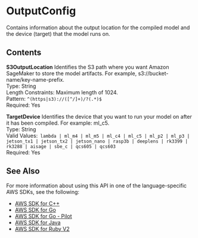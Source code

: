 # OutputConfig<a name="API_OutputConfig"></a>

Contains information about the output location for the compiled model and the device \(target\) that the model runs on\.

## Contents<a name="API_OutputConfig_Contents"></a>

 **S3OutputLocation**   <a name="SageMaker-Type-OutputConfig-S3OutputLocation"></a>
Identifies the S3 path where you want Amazon SageMaker to store the model artifacts\. For example, s3://bucket\-name/key\-name\-prefix\.  
Type: String  
Length Constraints: Maximum length of 1024\.  
Pattern: `^(https|s3)://([^/]+)/?(.*)$`   
Required: Yes

 **TargetDevice**   <a name="SageMaker-Type-OutputConfig-TargetDevice"></a>
Identifies the device that you want to run your model on after it has been compiled\. For example: ml\_c5\.  
Type: String  
Valid Values:` lambda | ml_m4 | ml_m5 | ml_c4 | ml_c5 | ml_p2 | ml_p3 | jetson_tx1 | jetson_tx2 | jetson_nano | rasp3b | deeplens | rk3399 | rk3288 | aisage | sbe_c | qcs605 | qcs603`   
Required: Yes

## See Also<a name="API_OutputConfig_SeeAlso"></a>

For more information about using this API in one of the language\-specific AWS SDKs, see the following:
+  [AWS SDK for C\+\+](https://docs.aws.amazon.com/goto/SdkForCpp/sagemaker-2017-07-24/OutputConfig) 
+  [AWS SDK for Go](https://docs.aws.amazon.com/goto/SdkForGoV1/sagemaker-2017-07-24/OutputConfig) 
+  [AWS SDK for Go \- Pilot](https://docs.aws.amazon.com/goto/SdkForGoPilot/sagemaker-2017-07-24/OutputConfig) 
+  [AWS SDK for Java](https://docs.aws.amazon.com/goto/SdkForJava/sagemaker-2017-07-24/OutputConfig) 
+  [AWS SDK for Ruby V2](https://docs.aws.amazon.com/goto/SdkForRubyV2/sagemaker-2017-07-24/OutputConfig) 